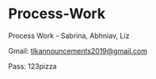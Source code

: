 # Process-Work
Process Work - Sabrina, Abhniav, Liz

Gmail: tlkannouncements2019@gmail.com

Pass: 123pizza
